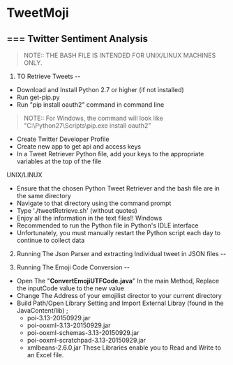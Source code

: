 # TweetMoji
===
Twitter Sentiment Analysis
--
>NOTE:: THE BASH FILE IS INTENDED FOR UNIX/LINUX MACHINES ONLY.
1. TO Retrieve Tweets
--
- Download and Install Python 2.7 or higher (if not installed)
- Run get-pip.py
- Run "pip install oauth2" command in command line
>NOTE::
	For Windows, the command will look like "C:\Python27\Scripts\pip.exe install oauth2"
- Create Twitter Developer Profile
- Create new app to get api and access keys
- In a Tweet Retriever Python file, add your keys to the appropriate variables at the top of the file

UNIX/LINUX
- Ensure that the chosen Python Tweet Retriever and the bash file are in the same directory
- Navigate to that directory using the command prompt
- Type './tweetRetrieve.sh' (without quotes)
- Enjoy all the information in the text files!!
Windows
- Recommended to run the Python file in Python's IDLE interface
- Unfortunately, you must manually restart the Python script each day to continue to collect data

2. Running The Json Parser and extracting Individual tweet in JSON files 
--

3. Running The Emoji Code Conversion
--
- Open The "<b>ConvertEmojiUTFCode.java</b>" In the main Method, Replace the inputCode value to the new value
- Change The Address of your emojilist director to your current directory
- Build Path/Open Library Setting and Import External Libray (found in the JavaContent/lib) ;
	- poi-3.13-20150929.jar
	- poi-ooxml-3.13-20150929.jar
	- poi-ooxml-schemas-3.13-20150929.jar
	- poi-ooxml-scratchpad-3.13-20150929.jar
	- xmlbeans-2.6.0.jar
	These Libraries enable you to Read and Write to an Excel file.
